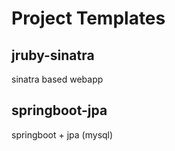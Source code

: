 # Project Templates

jruby-sinatra
-----

sinatra based webapp


springboot-jpa
-----

springboot + jpa (mysql)
